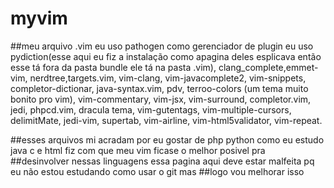 # myvim
##meu arquivo .vim
eu uso pathogen como gerenciador de plugin  eu  uso 
pydiction(esse aqui eu fiz a instalação como apagina deles esplicava então esse tá fora da pasta bundle ele tá na pasta .vim), 
clang_complete,emmet-vim, nerdtree,targets.vim, vim-clang, vim-javacomplete2,  vim-snippets, completor-dictionar, 
java-syntax.vim, pdv, terroo-colors (um tema muito bonito pro vim), vim-commentary, vim-jsx, vim-surround,
completor.vim, jedi, phpcd.vim, dracula tema, vim-gutentags, vim-multiple-cursors, delimitMate, jedi-vim, 
supertab, vim-airline, vim-html5validator, vim-repeat.

##esses arquivos mi acradam por eu gostar de php python como eu estudo java c e html fiz com que meu vim ficase o melhor posivel pra
##desinvolver nessas linguagens essa pagina aqui deve estar malfeita pq eu não estou estudando como usar o git mas 
##logo vou melhorar isso
